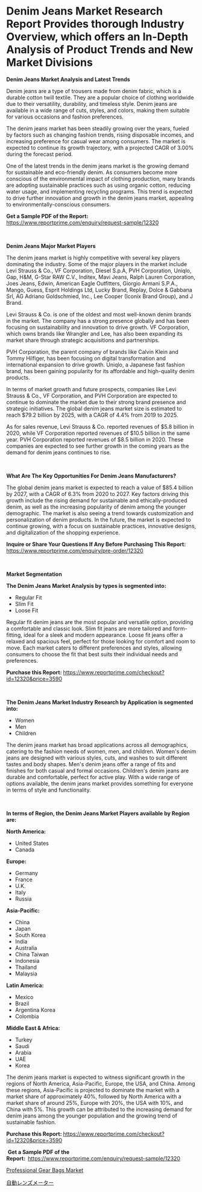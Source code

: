 <p><h1>Denim Jeans Market Research Report Provides thorough Industry Overview, which offers an In-Depth Analysis of Product Trends and New Market Divisions</h1></p><p><strong>Denim Jeans Market Analysis and Latest Trends</strong></p>
<p><p>Denim jeans are a type of trousers made from denim fabric, which is a durable cotton twill textile. They are a popular choice of clothing worldwide due to their versatility, durability, and timeless style. Denim jeans are available in a wide range of cuts, styles, and colors, making them suitable for various occasions and fashion preferences.</p><p>The denim jeans market has been steadily growing over the years, fueled by factors such as changing fashion trends, rising disposable incomes, and increasing preference for casual wear among consumers. The market is expected to continue its growth trajectory, with a projected CAGR of 3.00% during the forecast period.</p><p>One of the latest trends in the denim jeans market is the growing demand for sustainable and eco-friendly denim. As consumers become more conscious of the environmental impact of clothing production, many brands are adopting sustainable practices such as using organic cotton, reducing water usage, and implementing recycling programs. This trend is expected to drive further innovation and growth in the denim jeans market, appealing to environmentally-conscious consumers.</p></p>
<p><strong>Get a Sample PDF of the Report:&nbsp;</strong> <a href="https://www.reportprime.com/enquiry/request-sample/12320">https://www.reportprime.com/enquiry/request-sample/12320</a></p>
<p>&nbsp;</p>
<p><strong>Denim Jeans Major Market Players</strong></p>
<p><p>The denim jeans market is highly competitive with several key players dominating the industry. Some of the major players in the market include Levi Strauss & Co., VF Corporation, Diesel S.p.A, PVH Corporation, Uniqlo, Gap, H&M, G-Star RAW C.V., Inditex, Mavi Jeans, Ralph Lauren Corporation, Joes Jeans, Edwin, American Eagle Outfitters, Giorgio Armani S.P.A., Mango, Guess, Esprit Holdings Ltd, Lucky Brand, Replay, Dolce & Gabbana Srl, AG Adriano Goldschmied, Inc., Lee Cooper (Iconix Brand Group), and J Brand.</p><p>Levi Strauss & Co. is one of the oldest and most well-known denim brands in the market. The company has a strong presence globally and has been focusing on sustainability and innovation to drive growth. VF Corporation, which owns brands like Wrangler and Lee, has also been expanding its market share through strategic acquisitions and partnerships.</p><p>PVH Corporation, the parent company of brands like Calvin Klein and Tommy Hilfiger, has been focusing on digital transformation and international expansion to drive growth. Uniqlo, a Japanese fast fashion brand, has been gaining popularity for its affordable and high-quality denim products.</p><p>In terms of market growth and future prospects, companies like Levi Strauss & Co., VF Corporation, and PVH Corporation are expected to continue to dominate the market due to their strong brand presence and strategic initiatives. The global denim jeans market size is estimated to reach $79.2 billion by 2025, with a CAGR of 4.4% from 2019 to 2025.</p><p>As for sales revenue, Levi Strauss & Co. reported revenues of $5.8 billion in 2020, while VF Corporation reported revenues of $10.5 billion in the same year. PVH Corporation reported revenues of $8.5 billion in 2020. These companies are expected to see further growth in the coming years as the demand for denim jeans continues to rise.</p></p>
<p>&nbsp;</p>
<p><strong>What Are The Key Opportunities For Denim Jeans Manufacturers?</strong></p>
<p><p>The global denim jeans market is expected to reach a value of $85.4 billion by 2027, with a CAGR of 6.3% from 2020 to 2027. Key factors driving this growth include the rising demand for sustainable and ethically-produced denim, as well as the increasing popularity of denim among the younger demographic. The market is also seeing a trend towards customization and personalization of denim products. In the future, the market is expected to continue growing, with a focus on sustainable practices, innovative designs, and digitalization of the shopping experience.</p></p>
<p><strong>Inquire or Share Your Questions If Any Before Purchasing This Report:</strong> <a href="https://www.reportprime.com/enquiry/pre-order/12320">https://www.reportprime.com/enquiry/pre-order/12320</a></p>
<p>&nbsp;</p>
<p><strong>Market Segmentation</strong></p>
<p><strong>The Denim Jeans Market Analysis by types is segmented into:</strong></p>
<p><ul><li>Regular Fit</li><li>Slim Fit</li><li>Loose Fit</li></ul></p>
<p><p>Regular fit denim jeans are the most popular and versatile option, providing a comfortable and classic look. Slim fit jeans are more tailored and form-fitting, ideal for a sleek and modern appearance. Loose fit jeans offer a relaxed and spacious feel, perfect for those looking for comfort and room to move. Each market caters to different preferences and styles, allowing consumers to choose the fit that best suits their individual needs and preferences.</p></p>
<p><strong>Purchase this Report:&nbsp;</strong><a href="https://www.reportprime.com/checkout?id=12320&price=3590">https://www.reportprime.com/checkout?id=12320&price=3590</a></p>
<p>&nbsp;</p>
<p><strong>The Denim Jeans Market Industry Research by Application is segmented into:</strong></p>
<p><ul><li>Women</li><li>Men</li><li>Children</li></ul></p>
<p><p>The denim jeans market has broad applications across all demographics, catering to the fashion needs of women, men, and children. Women's denim jeans are designed with various styles, cuts, and washes to suit different tastes and body shapes. Men's denim jeans offer a range of fits and finishes for both casual and formal occasions. Children's denim jeans are durable and comfortable, perfect for active play. With a wide range of options available, the denim jeans market provides something for everyone in terms of style and functionality.</p></p>
<p>&nbsp;</p>
<p><strong>In terms of Region, the Denim Jeans Market Players available by Region are:</strong></p>
<p>
    <p> <strong> North America: </strong>
        <ul>
            <li>United States</li>
            <li>Canada</li>
        </ul>
        </p> 
    <p> <strong> Europe: </strong>
        <ul>
            <li>Germany</li>
            <li>France</li>
            <li>U.K.</li>
            <li>Italy</li>
            <li>Russia</li>
        </ul>
        </p> 
    <p> <strong> Asia-Pacific: </strong>
        <ul>
            <li>China</li>
            <li>Japan</li>
            <li>South Korea</li>
            <li>India</li>
            <li>Australia</li>
            <li>China Taiwan</li>
            <li>Indonesia</li>
            <li>Thailand</li>
            <li>Malaysia</li>
        </ul>
        </p> 
    <p> <strong> Latin America: </strong>
        <ul>
            <li>Mexico</li>
            <li>Brazil</li>
            <li>Argentina Korea</li>
            <li>Colombia</li>
        </ul>
        </p> 
    <p> <strong> Middle East & Africa: </strong>
        <ul>
            <li>Turkey</li>
            <li>Saudi</li>
            <li>Arabia</li>
            <li>UAE</li>
            <li>Korea</li>
        </ul>
    </p>
    </p>
<p><p>The denim jeans market is expected to witness significant growth in the regions of North America, Asia-Pacific, Europe, the USA, and China. Among these regions, Asia-Pacific is projected to dominate the market with a market share of approximately 40%, followed by North America with a market share of around 25%, Europe with 20%, the USA with 10%, and China with 5%. This growth can be attributed to the increasing demand for denim jeans among the younger population and the growing trend of sustainable fashion.</p></p>
<p><strong>Purchase this Report: </strong><a href="https://www.reportprime.com/checkout?id=12320&price=3590">https://www.reportprime.com/checkout?id=12320&price=3590</a></p>
<p>&nbsp;<strong>Get a Sample PDF of the Report:&nbsp;&nbsp;</strong><a href="https://www.reportprime.com/enquiry/request-sample/12320">https://www.reportprime.com/enquiry/request-sample/12320</a></p>
<p><strong></strong></p>
<p><p><a href="https://github.com/RichRobinson5/Market-Research-Report-List-4/blob/main/professional-gear-bags-market.md">Professional Gear Bags Market</a></p><p><a href="https://github.com/oqoeusbvpadwjs08/Market-Research-Report-List-1/blob/main/54983042690.md">自動レンズメーター</a></p></p>